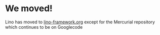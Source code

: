 # We moved! #

Lino has moved to [lino-framework.org](http://lino-framework.org)
except for the Mercurial repository which continues to be on Googlecode